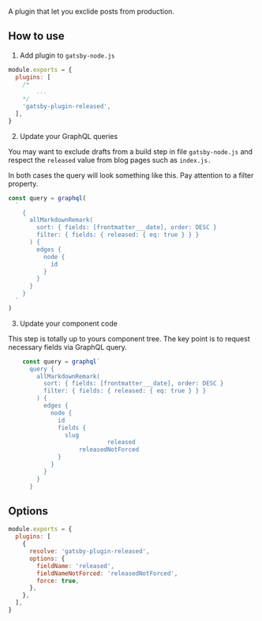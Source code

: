 A plugin that let you exclide posts from production.

## How to use

1. Add plugin to `gatsby-node.js`

```javascript
module.exports = {
  plugins: [
    /*
        ...
    */
    'gatsby-plugin-released',
  ],
}
```

2. Update your GraphQL queries

You may want to exclude drafts from a build step in file `gatsby-node.js` and respect the `released` value from blog pages such as `index.js.`

In both cases the query will look something like this. Pay attention to a filter property.

```javascript
const query = graphql(
  `
    {
      allMarkdownRemark(
        sort: { fields: [frontmatter___date], order: DESC }
        filter: { fields: { released: { eq: true } } }
      ) {
        edges {
          node {
            id
          }
        }
      }
    }
  `
)
```

3. Update your component code

This step is totally up to yours component tree. The key point is to request necessary fields via GraphQL query.

```javascript
    const query = graphql`
      query {
        allMarkdownRemark(
          sort: { fields: [frontmatter___date], order: DESC }
          filter: { fields: { released: { eq: true } } }
        ) {
          edges {
            node {
              id
              fields {
                slug
    						released
    		        releasedNotForced
              }
            }
          }
        }
      }
```

## Options

```javascript
module.exports = {
  plugins: [
    {
      resolve: 'gatsby-plugin-released',
      options: {
        fieldName: 'released',
        fieldNameNotForced: 'releasedNotForced',
        force: true,
      },
    },
  ],
}
```
